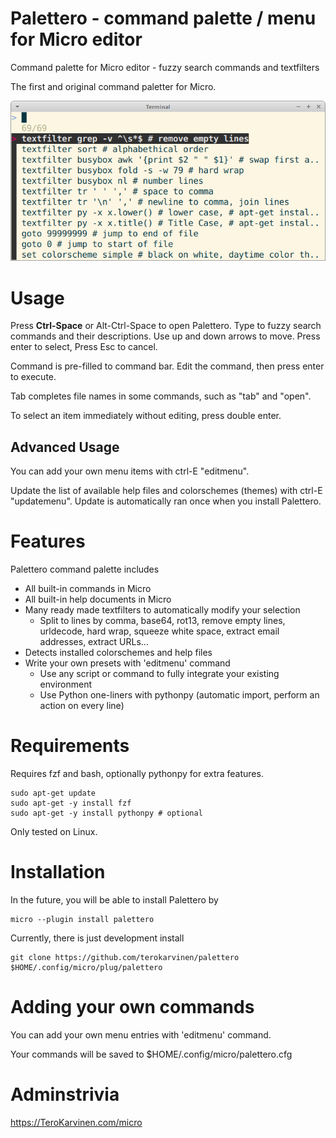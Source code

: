 # Palettero - command palette / menu for Micro editor

Command palette for Micro editor - fuzzy search commands and textfilters

The first and original command paletter for Micro. 

![Screenshot](palettero-command-palette-menu-for-micro-editor.png)

# Usage

Press **Ctrl-Space** or Alt-Ctrl-Space to open Palettero. Type to fuzzy search commands and their descriptions. Use up and down arrows to move. Press enter to select, Press Esc to cancel. 

Command is pre-filled to command bar. Edit the command, then press enter to execute. 

Tab completes file names in some commands, such as "tab" and "open". 

To select an item immediately without editing, press double enter. 

## Advanced Usage

You can add your own menu items with ctrl-E "editmenu".

Update the list of available help files and colorschemes (themes) with ctrl-E "updatemenu". Update is automatically ran once when you install Palettero. 

# Features

Palettero command palette includes

- All built-in commands in Micro
- All built-in help documents in Micro
- Many ready made textfilters to automatically modify your selection
	- Split to lines by comma, base64, rot13, remove empty lines, urldecode, hard wrap, squeeze white space, extract email addresses, extract URLs...
- Detects installed colorschemes and help files 
- Write your own presets with 'editmenu' command
	- Use any script or command to fully integrate your existing environment
	- Use Python one-liners with pythonpy (automatic import, perform an action on every line)

# Requirements

Requires fzf and bash, optionally pythonpy for extra features. 

	sudo apt-get update
	sudo apt-get -y install fzf
	sudo apt-get -y install pythonpy # optional

Only tested on Linux. 

# Installation

In the future, you will be able to install Palettero by 

	micro --plugin install palettero

Currently, there is just development install

	git clone https://github.com/terokarvinen/palettero $HOME/.config/micro/plug/palettero

# Adding your own commands

You can add your own menu entries with 'editmenu' command. 

Your commands will be saved to $HOME/.config/micro/palettero.cfg

# Adminstrivia

https://TeroKarvinen.com/micro
